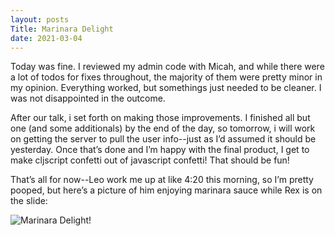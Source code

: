 ```yaml
---
layout: posts
Title: Marinara Delight
date: 2021-03-04
---
```


Today was fine.  I reviewed my admin code with Micah, and while there were a lot of todos for fixes throughout, the majority of them were pretty minor in my opinion.  Everything worked, but somethings just needed to be cleaner.  I was not disappointed in the outcome.  

After our talk, i set forth on making those improvements.  I finished all but one (and some additionals) by the end of the day, so tomorrow, i will work on getting the server to pull the user info--just as I’d assumed it should be yesterday. Once that’s done and I’m happy with the final product, I get to make cljscript confetti out of javascript confetti!  That should be fun!

That’s all for now--Leo work me up at like 4:20 this morning, so I’m pretty pooped, but here’s a picture of him enjoying marinara sauce while Rex is on the slide:

![Marinara Delight!](https://maniginam.github.io/blog/pics&vids/LeoScrewdriver.jpeg#thumbnail)


